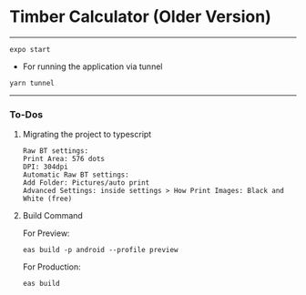# Timber Calculator (Older Version)
---

```
expo start
```
- For running the application via tunnel
```agsl
yarn tunnel
```
---
<h3>To-Dos</h3>
<ol>
<li> 
Migrating the project to typescript
</li>

```
Raw BT settings:
Print Area: 576 dots
DPI: 304dpi
Automatic Raw BT settings:
Add Folder: Pictures/auto print
Advanced Settings: inside settings > How Print Images: Black and White (free)
```

<li>
Build Command
</li>

For Preview:
```agsl
eas build -p android --profile preview
```
For Production:
```
eas build
```
</ol>
